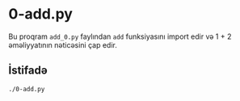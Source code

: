 # 0-add.py

Bu proqram `add_0.py` faylından `add` funksiyasını import edir və 1 + 2 əməliyyatının nəticəsini çap edir.

## İstifadə

```bash
./0-add.py
